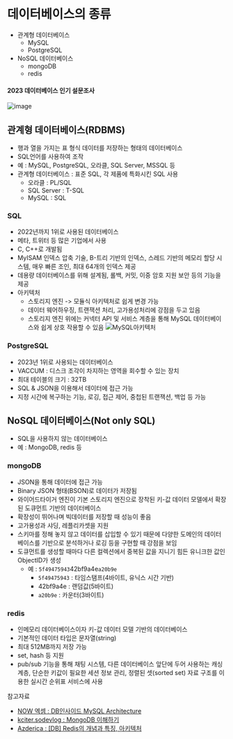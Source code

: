 # 데이터베이스의 종류
- 관계형 데이터베이스
    - MySQL
    - PostgreSQL
- NoSQL 데이터베이스
    - mongoDB
    - redis

#### 2023 데이터베이스 인기 설문조사
![image](https://github.com/GangSeongDokk/GSD_CS_STUDY/assets/109258380/f2e8b619-7f23-49f7-b86d-6e50fe231c6d)



## 관계형 데이터베이스(RDBMS)
- 행과 열을 가지는 표 형식 데이터를 저장하는 형태의 데이터베이스
- SQL언어를 사용하여 조작
- 예 : MySQL, PostgreSQL, 오라클, SQL Server, MSSQL 등
- 관계형 데이터베이스 : 표준 SQL, 각 제품에 특화시킨 SQL 사용
    - 오라클 : PL/SQL
    - SQL Server : T-SQL
    - MySQL : SQL

### SQL
- 2022년까지 1위로 사용된 데이터베이스
- 메타, 트위터 등 많은 기업에서 사용
- C, C++로 개발됨
- MyISAM 인덱스 압축 기술, B-트리 기반의 인덱스, 스레드 기반의 메모리 할당 시스템, 매우 빠른 조인, 최대 64개의 인덱스 제공
- 데용량 데이터베이스를 위해 설계됨, 롤백, 커밋, 이중 암호 지원 보안 등의 기능을 제공
- 아키텍처
    - 스토리지 엔진 -> 모듈식 아키텍처로 쉽게 변경 가능
    - 데이터 웨어하우징, 트랜잭션 처리, 고가용성처리에 강점을 두고 있음
    - 스토리지 엔진 위에는 커넥터 API 및 서비스 계층을 통해 MySQL 데이터베이스와 쉽게 상호 작용할 수 있음
![MySQL아키텍처](https://dev.mysql.com/doc/refman/8.0/en/images/mysql-architecture.png)

### PostgreSQL
- 2023년 1위로 사용되는 데이터베이스
- VACCUM : 디스크 조각이 차지하는 영역을 회수할 수 있는 장치
- 최대 테이블의 크기 : 32TB
- SQL & JSON을 이용해서 데이터에 접근 가능
- 지정 시간에 복구하는 기능, 로깅, 접근 제어, 중첩된 트랜잭션, 백업 등 가능

## NoSQL 데이터베이스(Not only SQL)
- SQL을 사용하지 않는 데이터베이스
- 예 : MongoDB, redis 등

### mongoDB
- JSON을 통해 데이터에 접근 가능
- Binary JSON 형태(BSON)로 데이터가 저장됨
- 와이어드타이거 엔진이 기본 스토리지 엔진으로 장착된 키-값 데이터 모델에서 확장된 도큐먼트 기반의 데이터베이스
- 확장성이 뛰어나며 빅데이터를 저장할 때 성능이 좋음
- 고가용성과 샤딩, 레플리카셋을 지원
- 스키마를 정해 놓지 않고 데이터를 삽입할 수 있기 때문에 다양한 도메인의 데이터베이스를 기반으로 분석하거나 로깅 등을 구현할 때 강점을 보임
- 도큐먼트를 생성할 때마다 다른 컬렉션에서 중복된 값을 지니기 힘든 유니크한 값인 ObjectID가 생성
    - 예 : `5f49475943`42bf9a4e`a20b9e`
        - `5f49475943` : 타임스탬프(4바이트, 유닉스 시간 기반)
        - 42bf9a4e : 랜덤값(5바이트)
        - `a20b9e` : 카운터(3바이트)

### redis
- 인메모리 데이터베이스이자 키-값 데이터 모델 기반의 데이터베이스
- 기본적인 데이터 타입은 문자열(string)
- 최대 512MB까지 저장 가능
- set, hash 등 지원
- pub/sub 기능을 통해 채팅 시스템, 다른 데이터베이스 앞단에 두어 사용하는 캐싱 계층, 단순한 키값이 필요한 세션 정보 관리, 정렬된 셋(sorted set) 자료 구조를 이용한 실시간 순위표 서비스에 사용


참고자료
- [NOW 엑셈 : DB인사이드 MySQL Architecture](https://blog.ex-em.com/1679)
- [kciter.sodevlog : MongoDB 이해하기](https://kciter.so/posts/about-mongodb)
- [Azderica : [DB] Redis의 개념과 특징, 아키텍처](https://azderica.github.io/01-db-nosql-redis/)